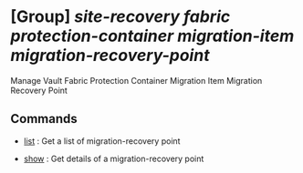 # [Group] _site-recovery fabric protection-container migration-item migration-recovery-point_

Manage Vault Fabric Protection Container Migration Item Migration Recovery Point

## Commands

- [list](/Commands/site-recovery/fabric/protection-container/migration-item/migration-recovery-point/_list.md)
: Get a list of migration-recovery point

- [show](/Commands/site-recovery/fabric/protection-container/migration-item/migration-recovery-point/_show.md)
: Get details of a migration-recovery point
